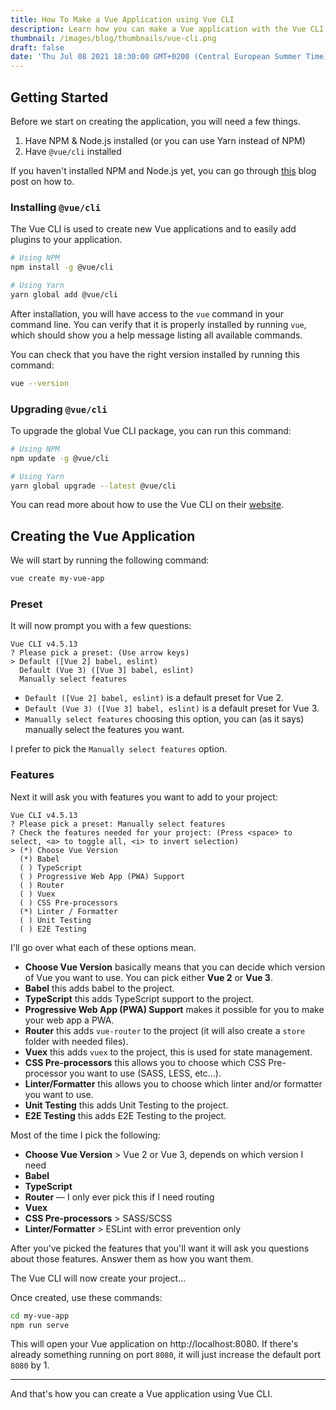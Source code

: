 ```yaml
---
title: How To Make a Vue Application using Vue CLI
description: Learn how you can make a Vue application with the Vue CLI.
thumbnail: /images/blog/thumbnails/vue-cli.png
draft: false
date: 'Thu Jul 08 2021 18:30:00 GMT+0200 (Central European Summer Time)'
---
```


##  Getting Started

Before we start on creating the application, you will need a few things.

1.  Have NPM & Node.js installed (or you can use Yarn instead of NPM)
2.  Have `@vue/cli` installed

If you haven't installed NPM and Node.js yet, you can go through [this](/blog/how-to-install-npm-and-nodejs) blog post on how to.

### Installing `@vue/cli`

The Vue CLI is used to create new Vue applications and to easily add plugins to your application.

```bash
# Using NPM
npm install -g @vue/cli

# Using Yarn
yarn global add @vue/cli
```

After installation, you will have access to the `vue` command in your command line. You can verify that it is properly installed by running `vue`, which should show you a help message listing all available commands.

You can check that you have the right version installed by running this command:
```bash
vue --version
```

### Upgrading `@vue/cli`

To upgrade the global Vue CLI package, you can run this command:

```bash
# Using NPM
npm update -g @vue/cli

# Using Yarn
yarn global upgrade --latest @vue/cli
```

You can read more about how to use the Vue CLI on their [website](https://cli.vuejs.org/guide/installation.html).

## Creating the Vue Application

We will start by running the following command:

```bash
vue create my-vue-app
```

### Preset

It will now prompt you with a few questions:
```
Vue CLI v4.5.13
? Please pick a preset: (Use arrow keys)
> Default ([Vue 2] babel, eslint)
  Default (Vue 3) ([Vue 3] babel, eslint)
  Manually select features
```

- `Default ([Vue 2] babel, eslint)` is a default preset for Vue 2.
- `Default (Vue 3) ([Vue 3] babel, eslint)` is a default preset for Vue 3.
- `Manually select features` choosing this option, you can (as it says) manually select the features you want.

I prefer to pick the `Manually select features` option.

### Features

Next it will ask you with features you want to add to your project:

```
Vue CLI v4.5.13
? Please pick a preset: Manually select features
? Check the features needed for your project: (Press <space> to select, <a> to toggle all, <i> to invert selection)
> (*) Choose Vue Version
  (*) Babel
  ( ) TypeScript
  ( ) Progressive Web App (PWA) Support
  ( ) Router
  ( ) Vuex
  ( ) CSS Pre-processors
  (*) Linter / Formatter
  ( ) Unit Testing
  ( ) E2E Testing
```

I'll go over what each of these options mean.

- **Choose Vue Version** basically means that you can decide which version of Vue you want to use. You can pick either **Vue 2** or **Vue 3**.
- **Babel** this adds babel to the project.
- **TypeScript** this adds TypeScript support to the project.
- **Progressive Web App (PWA) Support** makes it possible for you to make your web app a PWA.
- **Router** this adds `vue-router` to the project (it will also create a `store` folder with needed files).
- **Vuex** this adds `vuex` to the project, this is used for state management.
- **CSS Pre-processors** this allows you to choose which CSS Pre-processor you want to use (SASS, LESS, etc...).
- **Linter/Formatter** this allows you to choose which linter and/or formatter you want to use.
- **Unit Testing** this adds Unit Testing to the project.
- **E2E Testing** this adds E2E Testing to the project.

Most of the time I pick the following:

- **Choose Vue Version** > Vue 2 or Vue 3, depends on which version I need
- **Babel**
- **TypeScript**
- **Router** — I only ever pick this if I need routing
- **Vuex**
- **CSS Pre-processors** > SASS/SCSS
- **Linter/Formatter** > ESLint with error prevention only

After you've picked the features that you'll want it will ask you questions about those features. Answer them as how you want them.

The Vue CLI will now create your project...

Once created, use these commands:
```bash
cd my-vue-app
npm run serve
```

This will open your Vue application on http://localhost:8080. If there's already something running on port `8080`, it will just increase the default port `8080` by 1.

---

And that's how you can create a Vue application using Vue CLI.